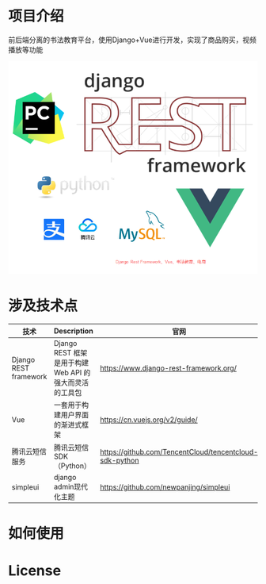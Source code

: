 # 项目介绍

前后端分离的书法教育平台，使用Django+Vue进行开发，实现了商品购买，视频播放等功能

![image-20210501210812076](imgs/image-20210501210812076.png)

# 涉及技术点

| 技术            | Description            |官网|
|---------------|------------------------| ------ |
| Django REST framework | Django REST 框架是用于构建 Web API 的强大而灵活的工具包 | https://www.django-rest-framework.org/ |
| Vue           | 一套用于构建用户界面的渐进式框架       | https://cn.vuejs.org/v2/guide/ |
| 腾讯云短信服务       | 腾讯云短信SDK（Python）       | https://github.com/TencentCloud/tencentcloud-sdk-python |
| simpleui| django admin现代化主题                       | https://github.com/newpanjing/simpleui       |

# 如何使用

# License
